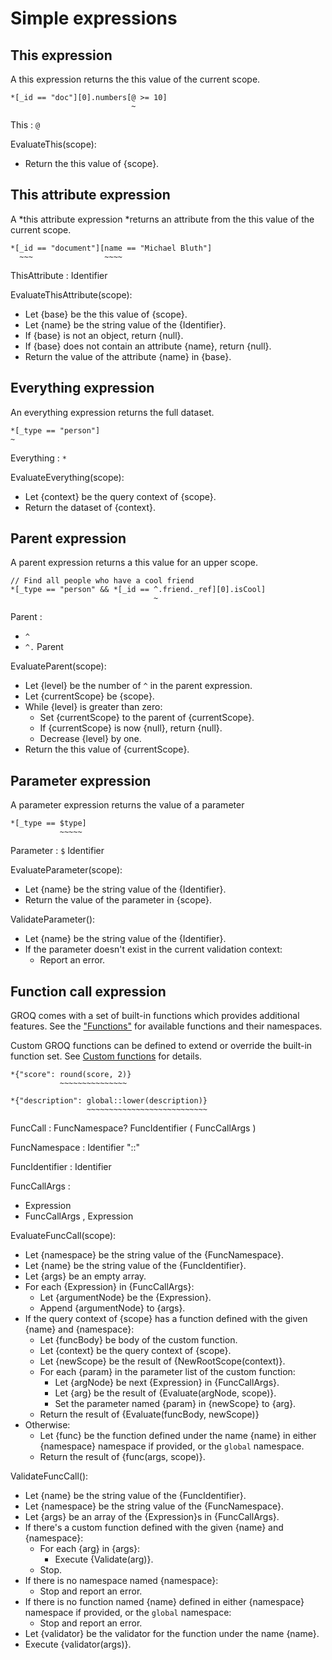 # Simple expressions

## This expression

A this expression returns the this value of the current scope.

```example
*[_id == "doc"][0].numbers[@ >= 10]
                           ~
```

This : `@`

EvaluateThis(scope):

- Return the this value of {scope}.

## This attribute expression

A *this attribute expression *returns an attribute from the this value of the current scope.

```example
*[_id == "document"][name == "Michael Bluth"]
  ~~~                ~~~~
```

ThisAttribute : Identifier

EvaluateThisAttribute(scope):

- Let {base} be the this value of {scope}.
- Let {name} be the string value of the {Identifier}.
- If {base} is not an object, return {null}.
- If {base} does not contain an attribute {name}, return {null}.
- Return the value of the attribute {name} in {base}.

## Everything expression

An everything expression returns the full dataset.

```example
*[_type == "person"]
~
```

Everything : `*`

EvaluateEverything(scope):

- Let {context} be the query context of {scope}.
- Return the dataset of {context}.

## Parent expression

A parent expression returns a this value for an upper scope.

```example
// Find all people who have a cool friend
*[_type == "person" && *[_id == ^.friend._ref][0].isCool]
                                ~
```

Parent :

- `^`
- `^.` Parent

EvaluateParent(scope):

- Let {level} be the number of `^` in the parent expression.
- Let {currentScope} be {scope}.
- While {level} is greater than zero:
  - Set {currentScope} to the parent of {currentScope}.
  - If {currentScope} is now {null}, return {null}.
  - Decrease {level} by one.
- Return the this value of {currentScope}.

## Parameter expression

A parameter expression returns the value of a parameter

```example
*[_type == $type]
           ~~~~~
```

Parameter : `$` Identifier

EvaluateParameter(scope):

- Let {name} be the string value of the {Identifier}.
- Return the value of the parameter in {scope}.

ValidateParameter():

- Let {name} be the string value of the {Identifier}.
- If the parameter doesn't exist in the current validation context:
  - Report an error.

## Function call expression

GROQ comes with a set of built-in functions which provides additional features. See the ["Functions"](#sec-Functions) for available functions and their namespaces.

Custom GROQ functions can be defined to extend or override the built-in function set. See [Custom functions](15-custom-functions.md) for details.

```example
*{"score": round(score, 2)}
           ~~~~~~~~~~~~~~~

*{"description": global::lower(description)}
                 ~~~~~~~~~~~~~~~~~~~~~~~~~~~
```

FuncCall : FuncNamespace? FuncIdentifier ( FuncCallArgs )

FuncNamespace : Identifier "::"

FuncIdentifier : Identifier

FuncCallArgs :

- Expression
- FuncCallArgs , Expression

EvaluateFuncCall(scope):

- Let {namespace} be the string value of the {FuncNamespace}.
- Let {name} be the string value of the {FuncIdentifier}.
- Let {args} be an empty array.
- For each {Expression} in {FuncCallArgs}:
  - Let {argumentNode} be the {Expression}.
  - Append {argumentNode} to {args}.
- If the query context of {scope} has a function defined with the given {name} and {namespace}:
  - Let {funcBody} be body of the custom function.
  - Let {context} be the query context of {scope}.
  - Let {newScope} be the result of {NewRootScope(context)}.
  - For each {param} in the parameter list of the custom function:
    - Let {argNode} be next {Expression}  in {FuncCallArgs}.
    - Let {arg} be the result of {Evaluate(argNode, scope)}.
    - Set the parameter named {param} in {newScope} to {arg}.
  - Return the result of {Evaluate(funcBody, newScope)}
- Otherwise:
  - Let {func} be the function defined under the name {name} in either {namespace} namespace if provided, or the `global` namespace.
  - Return the result of {func(args, scope)}.

ValidateFuncCall():

- Let {name} be the string value of the {FuncIdentifier}.
- Let {namespace} be the string value of the {FuncNamespace}.
- Let {args} be an array of the {Expression}s in {FuncCallArgs}.
- If there's a custom function defined with the given {name} and {namespace}:
  - For each {arg} in {args}:
    - Execute {Validate(arg)}.
  - Stop.
- If there is no namespace named {namespace}:
  - Stop and report an error.
- If there is no function named {name} defined in either {namespace} namespace if provided, or the `global` namespace:
  - Stop and report an error.
- Let {validator} be the validator for the function under the name {name}.
- Execute {validator(args)}.
